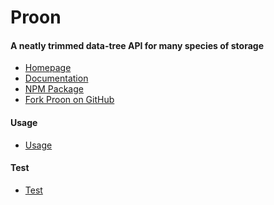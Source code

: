 Proon
=====


#### A neatly trimmed data-tree API for many species of storage

- [Homepage](http://proon.richplastow.com/)
- [Documentation](http://proon.richplastow.com/#/doc/documentation)
- [NPM Package](https://www.npmjs.com/package/proon)
- [Fork Proon on GitHub](https://github.com/richplastow/proon)


#### Usage

- [Usage](http://proon.richplastow.com/#/doc/usage)


#### Test

- [Test](http://proon.richplastow.com/test/run-test.html)

